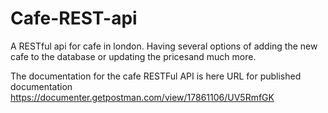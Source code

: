 # Cafe-REST-api
A RESTful api for cafe in london. Having several options of adding the new cafe to the database or updating the pricesand much more.

The documentation for the cafe RESTFul API is here
URL for published documentation
https://documenter.getpostman.com/view/17861106/UV5RmfGK
